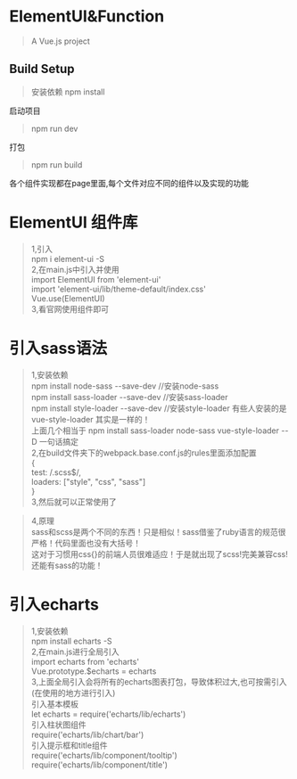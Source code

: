 # ElementUI&Function

> A Vue.js project

## Build Setup

> 安装依赖
> npm install

启动项目
>npm run dev

打包
>npm run build

各个组件实现都在page里面,每个文件对应不同的组件以及实现的功能

# ElementUI 组件库
>1,引入  
npm i element-ui -S  
>2,在main.js中引入并使用  
import ElementUI from 'element-ui'  
import 'element-ui/lib/theme-default/index.css'  
Vue.use(ElementUI)  
>3,看官网使用组件即可  

# 引入sass语法
>1,安装依赖  
npm install node-sass --save-dev //安装node-sass   
npm install sass-loader --save-dev //安装sass-loader   
npm install style-loader --save-dev //安装style-loader 有些人安装的是 vue-style-loader 其实是一样的！  
上面几个相当于 npm install sass-loader node-sass vue-style-loader --D  一句话搞定  
>2,在build文件夹下的webpack.base.conf.js的rules里面添加配置  
{  
    test: /\.scss$/,  
    loaders: ["style", "css", "sass"]  
}  
>3,然后就可以正常使用了  
<style lang="scss"></style>  
>4,原理  
sass和scss是两个不同的东西！只是相似！sass借鉴了ruby语言的规范很严格！代码里面也没有大括号！  
这对于习惯用css{}的前端人员很难适应！于是就出现了scss!完美兼容css!还能有sass的功能！  

# 引入echarts
>1,安装依赖  
npm install echarts -S  
>2,在main.js进行全局引入  
import echarts from 'echarts'  
Vue.prototype.$echarts = echarts  
>3,上面全局引入会将所有的echarts图表打包，导致体积过大,也可按需引入(在使用的地方进行引入)  
引入基本模板  
let echarts = require('echarts/lib/echarts')  
引入柱状图组件  
require('echarts/lib/chart/bar')  
引入提示框和title组件  
require('echarts/lib/component/tooltip')  
require('echarts/lib/component/title')  


